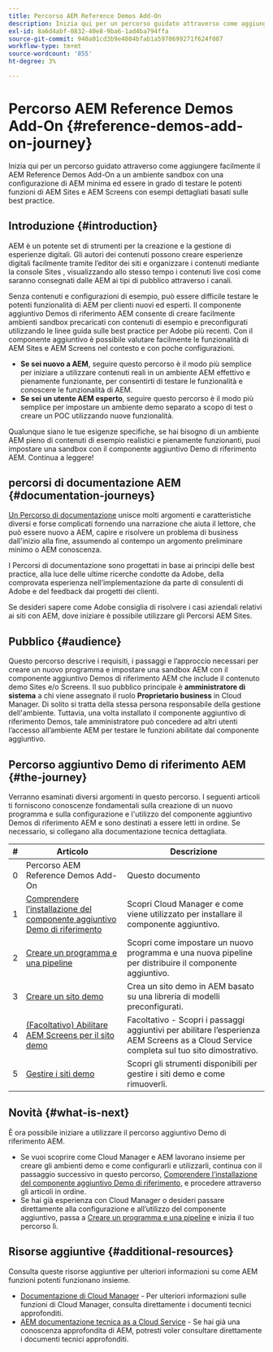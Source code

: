 ```yaml
---
title: Percorso AEM Reference Demos Add-On
description: Inizia qui per un percorso guidato attraverso come aggiungere facilmente il AEM Reference Demos Add-On a un ambiente sandbox con una configurazione di AEM minima ed essere in grado di testare le potenti funzionalità di AEM con esempi ricchi basati sulle best practice.
exl-id: 8a6d4abf-0832-40e8-9ba6-1ad4ba794ffa
source-git-commit: 940a01cd3b9e4804bfab1a5970699271f624f087
workflow-type: tm+mt
source-wordcount: '855'
ht-degree: 3%

---
```


# Percorso AEM Reference Demos Add-On {#reference-demos-add-on-journey}

Inizia qui per un percorso guidato attraverso come aggiungere facilmente il AEM Reference Demos Add-On a un ambiente sandbox con una configurazione di AEM minima ed essere in grado di testare le potenti funzioni di AEM Sites e AEM Screens con esempi dettagliati basati sulle best practice.

## Introduzione {#introduction}

AEM è un potente set di strumenti per la creazione e la gestione di esperienze digitali. Gli autori dei contenuti possono creare esperienze digitali facilmente tramite l’editor dei siti e organizzare i contenuti mediante la console Sites , visualizzando allo stesso tempo i contenuti live così come saranno consegnati dalle AEM ai tipi di pubblico attraverso i canali.

Senza contenuti e configurazioni di esempio, può essere difficile testare le potenti funzionalità di AEM per clienti nuovi ed esperti. Il componente aggiuntivo Demos di riferimento AEM consente di creare facilmente ambienti sandbox precaricati con contenuti di esempio e preconfigurati utilizzando le linee guida sulle best practice per Adobe più recenti. Con il componente aggiuntivo è possibile valutare facilmente le funzionalità di AEM Sites e AEM Screens nel contesto e con poche configurazioni.

* **Se sei nuovo a AEM**, seguire questo percorso è il modo più semplice per iniziare a utilizzare contenuti reali in un ambiente AEM effettivo e pienamente funzionante, per consentirti di testare le funzionalità e conoscere le funzionalità di AEM.
* **Se sei un utente AEM esperto**, seguire questo percorso è il modo più semplice per impostare un ambiente demo separato a scopo di test o creare un POC utilizzando nuove funzionalità.

Qualunque siano le tue esigenze specifiche, se hai bisogno di un ambiente AEM pieno di contenuti di esempio realistici e pienamente funzionanti, puoi impostare una sandbox con il componente aggiuntivo Demo di riferimento AEM. Continua a leggere!

## percorsi di documentazione AEM {#documentation-journeys}

[Un Percorso di documentazione](/help/journey-documentation/documentation-journeys.md) unisce molti argomenti e caratteristiche diversi e forse complicati fornendo una narrazione che aiuta il lettore, che può essere nuovo a AEM, capire e risolvere un problema di business dall&#39;inizio alla fine, assumendo al contempo un argomento preliminare minimo o AEM conoscenza.

I Percorsi di documentazione sono progettati in base ai principi delle best practice, alla luce delle ultime ricerche condotte da Adobe, della comprovata esperienza nell’implementazione da parte di consulenti di Adobe e del feedback dai progetti dei clienti.

Se desideri sapere come Adobe consiglia di risolvere i casi aziendali relativi ai siti con AEM, dove iniziare è possibile utilizzare gli Percorsi AEM Sites.

## Pubblico {#audience}

Questo percorso descrive i requisiti, i passaggi e l’approccio necessari per creare un nuovo programma e impostare una sandbox AEM con il componente aggiuntivo Demos di riferimento AEM che include il contenuto demo Sites e/o Screens. Il suo pubblico principale è **amministratore di sistema** a chi viene assegnato il ruolo **Proprietario business** in Cloud Manager. Di solito si tratta della stessa persona responsabile della gestione dell&#39;ambiente. Tuttavia, una volta installato il componente aggiuntivo di riferimento Demos, tale amministratore può concedere ad altri utenti l’accesso all’ambiente AEM per testare le funzioni abilitate dal componente aggiuntivo.

## Percorso aggiuntivo Demo di riferimento AEM {#the-journey}

Verranno esaminati diversi argomenti in questo percorso. I seguenti articoli ti forniscono conoscenze fondamentali sulla creazione di un nuovo programma e sulla configurazione e l&#39;utilizzo del componente aggiuntivo Demos di riferimento AEM e sono destinati a essere letti in ordine. Se necessario, si collegano alla documentazione tecnica dettagliata.

| # | Articolo | Descrizione |
|---|---|---|
| 0 | Percorso AEM Reference Demos Add-On | Questo documento |
| 1 | [Comprendere l’installazione del componente aggiuntivo Demo di riferimento](installation.md) | Scopri Cloud Manager e come viene utilizzato per installare il componente aggiuntivo. |
| 2 | [Creare un programma e una pipeline](create-program.md) | Scopri come impostare un nuovo programma e una nuova pipeline per distribuire il componente aggiuntivo. |
| 3 | [Creare un sito demo](create-site.md) | Crea un sito demo in AEM basato su una libreria di modelli preconfigurati. |
| 4 | [(Facoltativo) Abilitare AEM Screens per il sito demo](screens.md) | Facoltativo - Scopri i passaggi aggiuntivi per abilitare l’esperienza AEM Screens as a Cloud Service completa sul tuo sito dimostrativo. |
| 5 | [Gestire i siti demo](manage.md) | Scopri gli strumenti disponibili per gestire i siti demo e come rimuoverli. |

## Novità {#what-is-next}

È ora possibile iniziare a utilizzare il percorso aggiuntivo Demo di riferimento AEM.

* Se vuoi scoprire come Cloud Manager e AEM lavorano insieme per creare gli ambienti demo e come configurarli e utilizzarli, continua con il passaggio successivo in questo percorso, [Comprendere l’installazione del componente aggiuntivo Demo di riferimento,](installation.md) e procedere attraverso gli articoli in ordine.
* Se hai già esperienza con Cloud Manager o desideri passare direttamente alla configurazione e all’utilizzo del componente aggiuntivo, passa a [Creare un programma e una pipeline](create-program.md) e inizia il tuo percorso lì.

## Risorse aggiuntive {#additional-resources}

Consulta queste risorse aggiuntive per ulteriori informazioni su come AEM funzioni potenti funzionano insieme.

* [Documentazione di Cloud Manager](https://experienceleague.adobe.com/docs/experience-manager-cloud-service/onboarding/onboarding-concepts/cloud-manager-introduction.html) - Per ulteriori informazioni sulle funzioni di Cloud Manager, consulta direttamente i documenti tecnici approfonditi.
* [AEM documentazione tecnica as a Cloud Service](https://experienceleague.adobe.com/docs/experience-manager-cloud-service.html?lang=it) - Se hai già una conoscenza approfondita di AEM, potresti voler consultare direttamente i documenti tecnici approfonditi.
